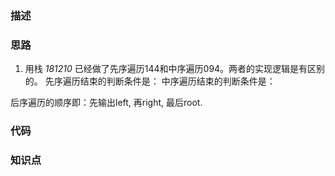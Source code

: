 ### 描述

### 思路
1. 用栈
*181210*
已经做了先序遍历144和中序遍历094。两者的实现逻辑是有区别的。
先序遍历结束的判断条件是：
中序遍历结束的判断条件是：

后序遍历的顺序即：先输出left, 再right, 最后root.



### 代码

### 知识点
